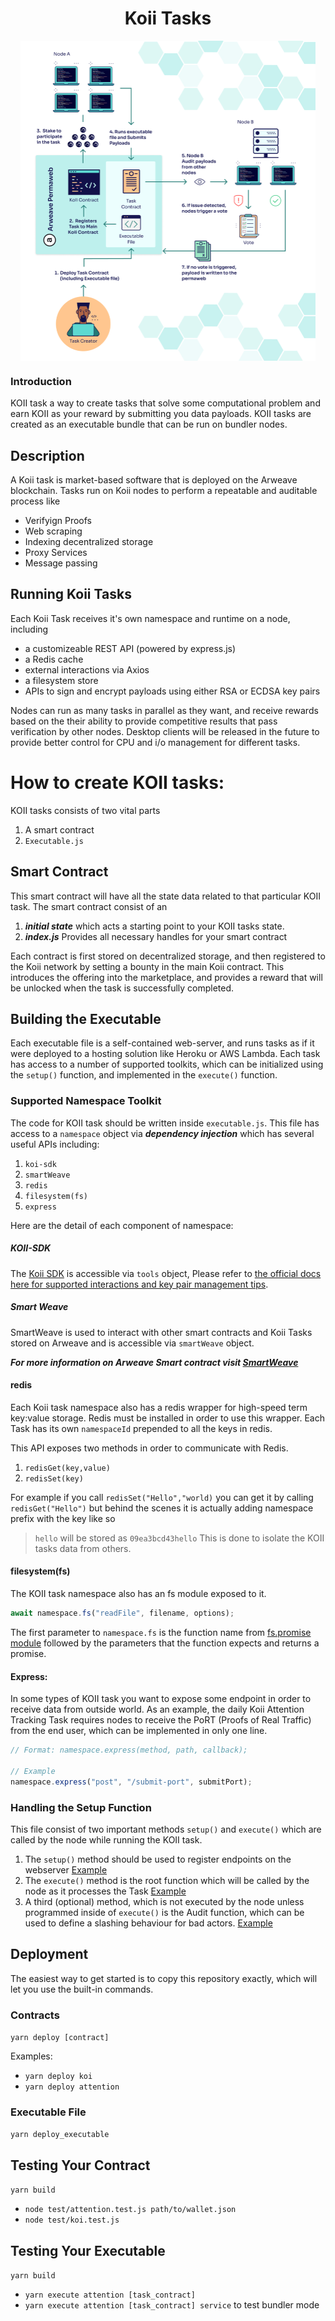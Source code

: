 <h1 align="center">Koii Tasks</h1>
<p align="center">
 <img align="center" height=512px src="diagram/koi_task_diagram.jpg?raw=true"></a>
</p>

### Introduction

KOII task a way to create tasks that solve some computational problem and earn KOII as your reward by submitting you data payloads. KOII tasks are created as an executable bundle that can be run on bundler nodes.

## Description

A Koii task is market-based software that is deployed on the Arweave blockchain. Tasks run on Koii nodes to perform a repeatable and auditable process like 
* Verifyign Proofs
* Web scraping 
* Indexing decentralized storage
* Proxy Services
* Message passing

## Running Koii Tasks
Each Koii Task receives it's own namespace and runtime on a node, including
* a customizeable REST API (powered by express.js)
* a Redis cache
* external interactions via Axios 
* a filesystem store
* APIs to sign and encrypt payloads using either RSA or ECDSA key pairs

Nodes can run as many tasks in parallel as they want, and receive rewards based on the their ability to provide competitive results that pass verification by other nodes. Desktop clients will be released in the future to provide better control for CPU and i/o management for different tasks.

# How to create KOII tasks:

KOII tasks consists of two vital parts

1. A smart contract
2. `Executable.js`

## Smart Contract

This smart contract will have all the state data related to that particular KOII task. The smart contract consist of an

1. **_initial state_** which acts a starting point to your KOII tasks state.
2. **_index.js_** Provides all necessary handles for your smart contract

Each contract is first stored on decentralized storage, and then registered to the Koii network by setting a bounty in the main Koii contract. This introduces the offering into the marketplace, and provides a reward that will be unlocked when the task is successfully completed.

## Building the Executable
Each executable file is a self-contained web-server, and runs tasks as if it were deployed to a hosting solution like Heroku or AWS Lambda. Each task has access to a number of supported toolkits, which can be initialized using the `setup()` function, and implemented in the `execute()` function.

### Supported Namespace Toolkit

The code for KOII task should be written inside `executable.js`.
This file has access to a `namespace` object via **_dependency injection_** which has several useful APIs including:

1. `koi-sdk`
2. `smartWeave`
3. `redis`
4. `filesystem(fs)`
5. `express`

Here are the detail of each component of namespace:

##### **_KOII-SDK_**

The [Koii SDK](https://github.com/koii-network/tools) is accessible via `tools` object, Please refer to [the official docs here for supported interactions and key pair management tips](https://github.com/koii-network/tools).

##### **_Smart Weave_**

SmartWeave is used to interact with other smart contracts and Koii Tasks stored on Arweave and is accessible via `smartWeave` object.

**_For more information on Arweave Smart contract visit [SmartWeave](https://github.com/ArweaveTeam/SmartWeave)_**

#### redis

Each Koii task namespace also has a redis wrapper for high-speed term key:value storage. Redis must be installed in order to use this wrapper. Each Task has its own `namespaceId` prepended to all the keys in redis.

This API exposes two methods in order to communicate with Redis.

1. `redisGet(key,value)`
2. `redisSet(key)`

For example if you call `redisSet("Hello","world)` you can get it by calling `redisGet("Hello")` but behind the scenes it is actually adding namespace prefix with the key like so

> `hello` will be stored as `09ea3bcd43hello`
> This is done to isolate the KOII tasks data from others.

#### filesystem(fs)

The KOII task namespace also has an fs module exposed to it.

```js
await namespace.fs("readFile", filename, options);
```

The first parameter to `namespace.fs` is the function name from [fs.promise module](https://nodejs.org/api/fs.html) followed by the parameters that the function expects and returns a promise.

#### Express:

In some types of KOII task you want to expose some endpoint in order to receive data from outside world. As an example, the daily Koii Attention Tracking Task requires nodes to receive the PoRT (Proofs of Real Traffic) from the end user, which can be implemented in only one line.

```js
// Format: namespace.express(method, path, callback);

// Example
namespace.express("post", "/submit-port", submitPort);
```

### Handling the Setup Function

This file consist of two important methods `setup()` and `execute()` which are called by the node while running the KOII task.

1. The `setup()` method should be used to register endpoints on the webserver [Example](https://github.com/koii-network/koi-task-standard/blob/7966a8a9e3bc35eff2435726d6f008a382200e84/src/attention/executable.js#L78)
2. The `execute()` method is the root function which will be called by the node as it processes the Task [Example](https://github.com/koii-network/koi-task-standard/blob/7966a8a9e3bc35eff2435726d6f008a382200e84/src/attention/executable.js#L218)
3. A third (optional) method, which is not executed by the node unless programmed inside of `execute()` is the Audit function, which can be used to define a slashing behaviour for bad actors.  [Example](https://github.com/koii-network/koi-task-standard/blob/7966a8a9e3bc35eff2435726d6f008a382200e84/src/attention/executable.js#L697)

## Deployment
The easiest way to get started is to copy this repository exactly, which will let you use the built-in commands.

### Contracts

`yarn deploy [contract]`

Examples:

- `yarn deploy koi`
- `yarn deploy attention`

### Executable File

`yarn deploy_executable`

## Testing Your Contract

`yarn build`

- `node test/attention.test.js path/to/wallet.json`
- `node test/koi.test.js `

## Testing Your Executable

`yarn build`

- `yarn execute attention [task_contract] `
- `yarn execute attention [task_contract] service` to test bundler mode

